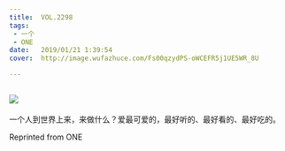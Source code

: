 ```yaml
---
title:	VOL.2298
tags:
 - 一个
 - ONE
date:	2019/01/21 1:39:54
cover:	http://image.wufazhuce.com/Fs00qzydPS-oWCEFR5j1UE5WR_8U

---
```

![](http://image.wufazhuce.com/Fs00qzydPS-oWCEFR5j1UE5WR_8U)
---

一个人到世界上来，来做什么？爱最可爱的，最好听的、最好看的、最好吃的。
 
Reprinted from ONE
